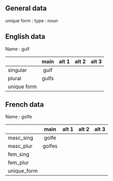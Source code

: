 ## General data

unique form :
type : noun

## English data

Name : gulf

|             | main  | alt 1 | alt 2 | alt 3 |
| :---------- | :---: | :---: | :---: | ----- |
| singular    | gulf  |       |       |       |
| plural      | gulfs |       |       |       |
| unique form |       |       |       |       |

## French data

Name : golfe

|             |  main  | alt 1 | alt 2 | alt 3 |
| :---------- | :----: | :---: | :---: | :---: |
| masc_sing   | golfe  |       |       |       |
| masc_plur   | golfes |       |       |       |
| fem_sing    |        |       |       |       |
| fem_plur    |        |       |       |       |
| unique_form |        |       |       |       |


